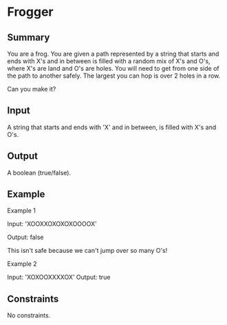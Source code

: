 # Frogger

## Summary

You are a frog. You are given a path represented by a string that starts and ends with X's and in between is filled with a random mix of X's and O's, where X's are land and O's are holes. You will need to get from one side of the path to another safely. The largest you can hop is over 2 holes in a row.

Can you make it?

## Input

A string that starts and ends with 'X' and in between, is filled with X's and O's.

## Output

A boolean (true/false).

## Example

Example 1

Input: 'XOOXXOXOXOXOOOOX'

Output: false

This isn't safe because we can't jump over so many O's!

Example 2

Input: 'XOXOOXXXXOX'
Output: true

## Constraints

No constraints.